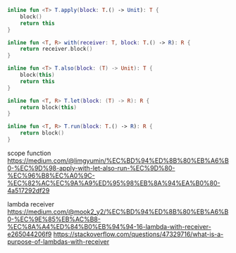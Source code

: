 

```kotlin
inline fun <T> T.apply(block: T.() -> Unit): T {
    block()
    return this
}

inline fun <T, R> with(receiver: T, block: T.() -> R): R {
    return receiver.block()
}

inline fun <T> T.also(block: (T) -> Unit): T {
    block(this)
    return this
}

inline fun <T, R> T.let(block: (T) -> R): R {
    return block(this)
}

inline fun <T, R> T.run(block: T.() -> R): R {
    return block()
}
```

scope function
https://medium.com/@limgyumin/%EC%BD%94%ED%8B%80%EB%A6%B0-%EC%9D%98-apply-with-let-also-run-%EC%9D%80-%EC%96%B8%EC%A0%9C-%EC%82%AC%EC%9A%A9%ED%95%98%EB%8A%94%EA%B0%80-4a517292df29

lambda receiver
https://medium.com/@mook2_y2/%EC%BD%94%ED%8B%80%EB%A6%B0-%EC%9E%85%EB%AC%B8-%EC%8A%A4%ED%84%B0%EB%94%94-16-lambda-with-receiver-e265044206f9
https://stackoverflow.com/questions/47329716/what-is-a-purpose-of-lambdas-with-receiver